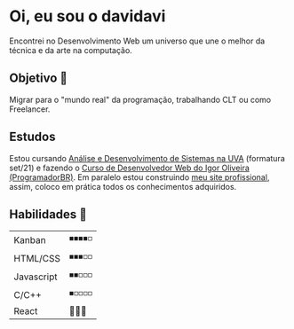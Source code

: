 # Oi, eu sou o davidavi 

Encontrei no Desenvolvimento Web um universo que une o melhor da técnica e da arte na computação.

## Objetivo  🎯
Migrar para o "mundo real" da programação, trabalhando CLT ou como Freelancer.

## Estudos
Estou cursando [Análise e Desenvolvimento de Sistemas na UVA](https://github.com/eudavidavi/ads-uva) (formatura set/21) e fazendo o [Curso de Desenvolvedor Web do Igor Oliveira (ProgramadorBR)](https://github.com/eudavidavi/Curso-Programador-Br). Em paralelo estou construindo [meu site profissional](https://github.com/eudavidavi/davi-dev), assim, coloco em prática todos os conhecimentos adquiridos.

## Habilidades :toolbox:	
| | |
| --- | --- |
| Kanban | :black_medium_small_square::black_medium_small_square::black_medium_small_square::black_medium_small_square::white_medium_small_square: |
| HTML/CSS | :black_medium_small_square::black_medium_small_square::black_medium_small_square::white_medium_small_square::white_medium_small_square: |
| Javascript | :black_medium_small_square::black_medium_small_square::white_medium_small_square::white_medium_small_square::white_medium_small_square: |
| C/C++ | :black_medium_small_square::white_medium_small_square::white_medium_small_square::white_medium_small_square::white_medium_small_square: |
| React | :construction::construction::construction: |


<!--
**eudavidavi/eudavidavi** is a ✨ _special_ ✨ repository because its `README.md` (this file) appears on your GitHub profile.

Here are some ideas to get you started:

- 🔭 I’m currently working on ...
- 🌱 I’m currently learning ...
- 👯 I’m looking to collaborate on ...
- 🤔 I’m looking for help with ...
- 💬 Ask me about ...
- 📫 How to reach me: ...
- 😄 Pronouns: ...
- ⚡ Fun fact: ...
-->
